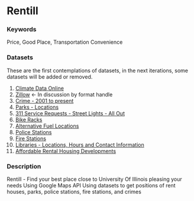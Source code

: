 # Rentill



### Keywords

Price, Good Place, Transportation Convenience

### Datasets
These are the first contemplations of datasets, in the next iterations, some datasets will be added or removed.
1. [Climate Data Online](https://www.ncdc.noaa.gov/cdo-web/)
2. [Zillow](https://www.zillow.com/howto/api/APIOverview.htm) <- In discussion by format handle
3. [Crime - 2001 to present](https://data.cityofchicago.org/Public-Safety/Crimes-2001-to-present/ijzp-q8t2)
4. [Parks - Locations](https://data.cityofchicago.org/Parks-Recreation/Parks-Locations/wwy2-k7b3)
5. [311 Service Requests - Street Lights - All Out](https://data.cityofchicago.org/Service-Requests/311-Service-Requests-Street-Lights-All-Out/zuxi-7xem)
6. [Bike Racks](https://data.cityofchicago.org/Transportation/Bike-Racks/cbyb-69xx)
7. [Alternative Fuel Locations](https://data.cityofchicago.org/Environment-Sustainable-Development/Alternative-Fuel-Locations/f7f2-ggz5)
8. [Police Stations](https://data.cityofchicago.org/Public-Safety/Police-Stations/z8bn-74gv)
9. [Fire Stations](https://data.cityofchicago.org/Public-Safety/Fire-Stations/28km-gtjn)
10. [Libraries - Locations, Hours and Contact Information](https://data.cityofchicago.org/Education/Libraries-Locations-Hours-and-Contact-Information/x8fc-8rcq)
11. [Affordable Rental Housing Developments](https://data.cityofchicago.org/Community-Economic-Development/Affordable-Rental-Housing-Developments/s6ha-ppgi)


### Description
Rentill - Find your best place close to University Of Illinois pleasing your needs
Using Google Maps API
Using datasets to get positions of rent houses, parks, police stations, fire stations, and crimes
